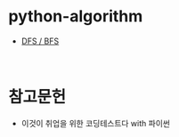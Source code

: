 # python-algorithm
* [DFS / BFS](https://github.com/k9want/python-Algorithm/blob/main/DFS_BFS/DFS_BFS.md)

<br>

# 참고문헌

* 이것이 취업을 위한 코딩테스트다 with 파이썬
